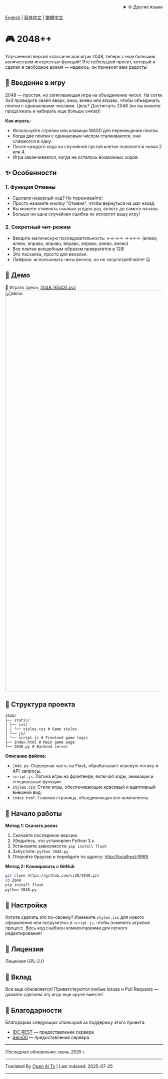 <div align="right">
  <details>
    <summary >🌐 Другие языки</summary>
    <div>
      <div align="center">
        <a href="https://openaitx.github.io/view.html?user=sz30&project=2048-magic&lang=ja">日本語</a>
        | <a href="https://openaitx.github.io/view.html?user=sz30&project=2048-magic&lang=ko">한국어</a>
        | <a href="https://openaitx.github.io/view.html?user=sz30&project=2048-magic&lang=hi">हिन्दी</a>
        | <a href="https://openaitx.github.io/view.html?user=sz30&project=2048-magic&lang=th">ไทย</a>
        | <a href="https://openaitx.github.io/view.html?user=sz30&project=2048-magic&lang=fr">Français</a>
        | <a href="https://openaitx.github.io/view.html?user=sz30&project=2048-magic&lang=de">Deutsch</a>
        | <a href="https://openaitx.github.io/view.html?user=sz30&project=2048-magic&lang=es">Español</a>
        | <a href="https://openaitx.github.io/view.html?user=sz30&project=2048-magic&lang=it">Itapano</a>
        | <a href="https://openaitx.github.io/view.html?user=sz30&project=2048-magic&lang=ru">Русский</a>
        | <a href="https://openaitx.github.io/view.html?user=sz30&project=2048-magic&lang=pt">Português</a>
        | <a href="https://openaitx.github.io/view.html?user=sz30&project=2048-magic&lang=nl">Nederlands</a>
        | <a href="https://openaitx.github.io/view.html?user=sz30&project=2048-magic&lang=pl">Polski</a>
        | <a href="https://openaitx.github.io/view.html?user=sz30&project=2048-magic&lang=ar">العربية</a>
        | <a href="https://openaitx.github.io/view.html?user=sz30&project=2048-magic&lang=fa">فارسی</a>
        | <a href="https://openaitx.github.io/view.html?user=sz30&project=2048-magic&lang=tr">Türkçe</a>
        | <a href="https://openaitx.github.io/view.html?user=sz30&project=2048-magic&lang=vi">Tiếng Việt</a>
        | <a href="https://openaitx.github.io/view.html?user=sz30&project=2048-magic&lang=id">Bahasa Indonesia</a>
      </div>
    </div>
  </details>
</div>


[English](https://raw.githubusercontent.com/sz30/2048--/main/README.md) | [简体中文](https://raw.githubusercontent.com/sz30/2048--/main/README.zh-CN.md) | [繁體中文](https://raw.githubusercontent.com/sz30/2048--/main/README.zh-TW.md)

# 🎮 2048++

Улучшенная версия классической игры 2048, теперь с еще большим количеством интересных функций! Это небольшой проект, который я сделал в свободное время — надеюсь, он принесет вам радость!

## 🎯 Введение в игру

2048 — простая, но затягивающая игра на объединение чисел. На сетке 4x4 проведите свайп вверх, вниз, влево или вправо, чтобы объединить плитки с одинаковыми числами. Цель? Достигнуть 2048 (но вы можете продолжать и набирать еще больше очков)!

**Как играть:**
- Используйте стрелки или клавиши WASD для перемещения плиток.
- Когда две плитки с одинаковым числом сталкиваются, они сливаются в одну.
- После каждого хода на случайной пустой клетке появляется новая 2 или 4.
- Игра заканчивается, когда не осталось возможных ходов.

## ✨ Особенности

### 1. Функция Отмены
- Сделали неверный ход? Не переживайте!
- Просто нажмите кнопку "Отмена", чтобы вернуться на шаг назад.
- Вы можете отменять сколько угодно раз, вплоть до самого начала.
- Больше ни одна случайная ошибка не испортит вашу игру!

### 2. Секретный чит-режим
- Введите магическую последовательность: ←←→→ →→←← (влево, влево, вправо, вправо,  вправо, вправо, влево, влево)
- Все плитки волшебным образом превратятся в 128!
- Это пасхалка, просто для веселья.
- Лайфхак: использовать читы весело, но не злоупотребляйте! 😉

## 🎯 Демо

🎯 Играть здесь: [2048.765431.xyz](https://2048.765431.xyz/)
<img width="1279" alt="demo" src="https://github.com/user-attachments/assets/0df2c956-b6d9-4371-a916-f6ac3ae642be" />



## 📁 Структура проекта
```
2048/
├── static/
│ ├── css/
│ │ └── styles.css # Game styles
│ └── js/
│ └── script.js # Frontend game logic
├── index.html # Main game page
└── 2048.py # Backend server
```
**Описание файлов:**
- `2048.py`: Серверная часть на Flask, обрабатывает игровую логику и API-запросы.
- `script.js`: Логика игры на фронтенде, включая ходы, анимации и специальные функции.
- `styles.css`: Стили игры, обеспечивающие красивый и адаптивный внешний вид.
- `index.html`: Главная страница, объединяющая все компоненты.

## 🚀 Начало работы

**Метод 1: Скачать релиз**
1. Скачайте последнюю версию.
2. Убедитесь, что установлен Python 3.x.
3. Установите зависимости: `pip install flask`
4. Запустите: `python 2048.py`
5. Откройте браузер и перейдите по адресу: [http://localhost:9969](http://localhost:9969)

**Метод 2: Клонировать с GitHub**
```bash
git clone https://github.com/sz30/2048.git
cd 2048
pip install flask
python 2048.py
```

## 🎨 Настройка

Хотите сделать это по-своему? Измените `styles.css` для нового оформления или погрузитесь в `script.js`, чтобы поменять игровой процесс. Весь код снабжен комментариями для легкого редактирования!

## 📝 Лицензия

Лицензия GPL-2.0

## 🤝 Вклад

Все еще обновляется! Приветствуются любые Issues и Pull Requests — давайте сделаем эту игру еще круче вместе!


## 🙏 Благодарности

Благодарим следующих спонсоров за поддержку этого проекта:
- [IDC.REST](https://idc.rest/) — предоставление сервера
- [Serv00](https://www.serv00.com/) — предоставление сервера

---
_Последнее обновление: июнь 2025 г._


---

Tranlated By [Open Ai Tx](https://github.com/OpenAiTx/OpenAiTx) | Last indexed: 2025-07-25

---